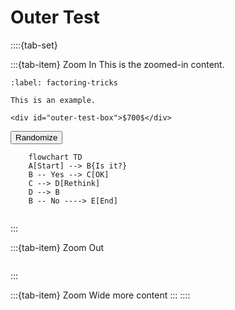 # Outer Test

::::{tab-set}

:::{tab-item} Zoom In
This is the zoomed-in content.

```{prf:example}
:label: factoring-tricks

This is an example.

<div id="outer-test-box">$700$</div>
```

<div id="outer-test-box-2"></div>

<button id="randomize-button" type="button">Randomize</button>

```{mermaid}
    flowchart TD
    A[Start] --> B{Is it?}
    B -- Yes --> C[OK]
    C --> D[Rethink]
    D --> B
    B -- No ----> E[End]
```
```{include} inner-test-1.md
```
:::

:::{tab-item} Zoom Out
```{include} inner-test-2.md
```
:::

:::{tab-item} Zoom Wide
more content
:::
::::

<script src="../../../../../_static/outer-test.js"></script>